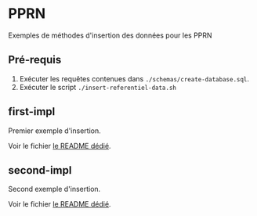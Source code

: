 # PPRN

Exemples de méthodes d'insertion des données pour les PPRN

## Pré-requis

1. Exécuter les requêtes contenues dans `./schemas/create-database.sql`.
2. Exécuter le script `./insert-referentiel-data.sh`

## first-impl

Premier exemple d'insertion.

Voir le fichier [le README dédié](/first-impl/README.md).

## second-impl

Second exemple d'insertion.

Voir le fichier [le README dédié](/second-impl/README.md).

